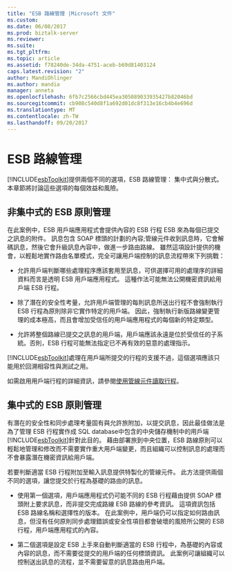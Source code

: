 ```yaml
---
title: "ESB 路線管理 |Microsoft 文件"
ms.custom: 
ms.date: 06/08/2017
ms.prod: biztalk-server
ms.reviewer: 
ms.suite: 
ms.tgt_pltfrm: 
ms.topic: article
ms.assetid: f78240de-34da-4751-aceb-b69d81403124
caps.latest.revision: "2"
author: MandiOhlinger
ms.author: mandia
manager: anneta
ms.openlocfilehash: 6fb7c2566cbd445ea305089033935427b82046bd
ms.sourcegitcommit: cb908c540d8f1a692d01dc8f313e16cb4b4e696d
ms.translationtype: MT
ms.contentlocale: zh-TW
ms.lasthandoff: 09/20/2017
---
```

# <a name="esb-itinerary-management"></a>ESB 路線管理
[!INCLUDE[esbToolkit](../includes/esbtoolkit-md.md)]提供兩個不同的選項，ESB 路線管理： 集中式與分散式。 本章節將討論這些選項的每個效益和風險。  
  
## <a name="decentralized-esb-policy-management"></a>非集中式的 ESB 原則管理  
 在此案例中，ESB 用戶端應用程式會提供內容的 ESB 行程 ESB 來為每個已提交之訊息的附件。 訊息包含 SOAP 標頭的計劃的內容;管線元件收到訊息時，它會解碼訊息，然後它會升級訊息內容中，做進一步路由路線。 雖然這項設計提供的機會，以輕鬆地實作路由名單模式，完全可讓用戶端控制的訊息流程帶來下列挑戰：  
  
-   允許用戶端判斷哪些處理程序應該套用至訊息，可供選擇可用的處理序的詳細資料而言是透明 ESB 用戶端應用程式。 這種作法可能無法公開機密資訊給用戶端 ESB 行程。  
  
-   除了潛在的安全性考量，允許用戶端管理的每則訊息所送出行程不會強制執行 ESB 行程為原則除非它實作特定的用戶端。 因此，強制執行新版路線變更管理的成本極高，而且會增加受信任的用戶端應用程式的每個新的特定類型。  
  
-   允許將整個路線已提交之訊息的用戶端，用戶端應該永遠是位於受信任的子系統。否則，ESB 行程可能無法指定已不再有效的惡意的處理指示。  
  
 [!INCLUDE[esbToolkit](../includes/esbtoolkit-md.md)]處理在用戶端所提交的行程的支援不過，這個選項應該只能用於回溯相容性與測試之用。  
  
 如需啟用用戶端行程的詳細資訊，請參閱[使用管線元件讀取行程](../esb-toolkit/using-a-pipeline-component-to-read-an-itinerary.md)。  
  
## <a name="centralized-esb-policy-management"></a>集中式的 ESB 原則管理  
 有潛在的安全性和同步處理考量固有與允許旅附加，以提交訊息，因此最佳做法是為了管理 ESB 行程實作成 SQL database中包含的中央儲存機制中的用戶端[!INCLUDE[esbToolkit](../includes/esbtoolkit-md.md)]針對此目的。 藉由部署旅到中央位置，ESB 路線原則可以輕鬆地管理和修改而不需要實作重大用戶端變更，而且組織可以控制訊息的處理而不會暴露潛在機密資訊給用戶端。  
  
 若要判斷適當 ESB 行程附加至輸入訊息提供特製化的管線元件。 此方法提供兩個不同的選項，讓您提交於行程為基礎的路由的訊息。  
  
-   使用第一個選項，用戶端應用程式仍可能不同的 ESB 行程藉由提供 SOAP 標頭附上要求訊息，而非提交完成路線 ESB 路線的參考資訊。 這項資訊包括 ESB 路線名稱和選擇性的版本。 在此案例中，用戶端仍可以指定如何路由訊息，但沒有任何原則同步處理錯誤或安全性項目都會破壞的風險所公開的 ESB 行程，用戶端應用程式的內容。  
  
-   第二個選項是設定 ESB 上手來自動判斷適當的 ESB 行程中，為基礎的內容或內容的訊息，而不需要從提交的用戶端的任何標頭資訊。 此案例可讓組織可以控制送出訊息的流程，並不需要留意的訊息路由用戶端。